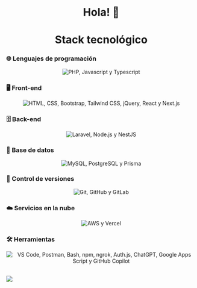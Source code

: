 <h1 align="center">Hola! 👋</h1>

<h1 align="center">Stack tecnológico</h1>

### 🌐 Lenguajes de programación

<p align="center">
  <img src="https://go-skill-icons.vercel.app/api/icons?i=php,javascript,typescript&titles=true" alt="PHP, Javascript y Typescript" />
</p>

### 🖥️ Front-end

<p align="center">
  <img src="https://go-skill-icons.vercel.app/api/icons?i=html,css,bootstrap,tailwindcss,jquery,react,nextjs&titles=true" alt="HTML, CSS, Bootstrap, Tailwind CSS, jQuery, React y Next.js" />
</p>

### 🗄️ Back-end

<p align="center">
  <img src="https://go-skill-icons.vercel.app/api/icons?i=laravel,nodejs,nestjs&titles=true" alt="Laravel, Node.js y NestJS" />
</p>

### 💾 Base de datos

<p align="center">
  <img src="https://go-skill-icons.vercel.app/api/icons?i=mysql,postgresql,prisma&titles=true" alt="MySQL, PostgreSQL y Prisma" />
</p>

### 🔀 Control de versiones

<p align="center">
  <img src="https://go-skill-icons.vercel.app/api/icons?i=git,github,gitlab&titles=true" alt="Git, GitHub y GitLab" />
</p>

### ☁️ Servicios en la nube

<p align="center">
  <img src="https://go-skill-icons.vercel.app/api/icons?i=aws,vercel&titles=true" alt="AWS y Vercel" />
</p>

### 🛠️ Herramientas

<p align="center">
  <img src="https://go-skill-icons.vercel.app/api/icons?i=vscode,postman,bash,npm,ngrok,authjs,chatgpt,googleappsscript,githubcopilot&titles=true" alt="VS Code, Postman, Bash, npm, ngrok, Auth.js, ChatGPT, Google Apps Script y GitHub Copilot" />
</p>

<br>

<img src="https://user-images.githubusercontent.com/73097560/115834477-dbab4500-a447-11eb-908a-139a6edaec5c.gif">
<!--
**MagnanimoBvv/MagnanimoBvv** is a ✨ _special_ ✨ repository because its `README.md` (this file) appears on your GitHub profile.

Here are some ideas to get you started:

- 🔭 I’m currently working on ...
- 🌱 I’m currently learning ...
- 👯 I’m looking to collaborate on ...
- 🤔 I’m looking for help with ...
- 💬 Ask me about ...
- 📫 How to reach me: ...
- 😄 Pronouns: ...
- ⚡ Fun fact: ...
-->
